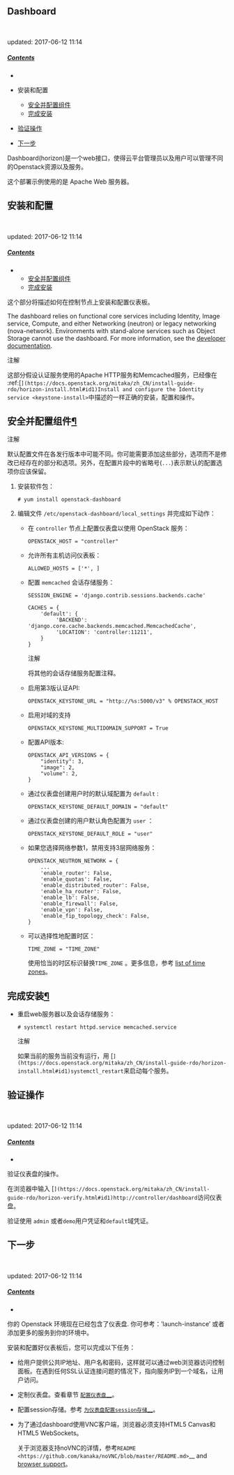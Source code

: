## Dashboard

​                              

updated: 2017-06-12 11:14

##### [Contents](https://docs.openstack.org/mitaka/zh_CN/install-guide-rdo/index.html)

- 

- 安装和配置
  - [安全并配置组件](https://docs.openstack.org/mitaka/zh_CN/install-guide-rdo/horizon-install.html#install-and-configure-components)
  - [完成安装](https://docs.openstack.org/mitaka/zh_CN/install-guide-rdo/horizon-install.html#finalize-installation)
- [验证操作](https://docs.openstack.org/mitaka/zh_CN/install-guide-rdo/horizon-verify.html)
- [下一步](https://docs.openstack.org/mitaka/zh_CN/install-guide-rdo/horizon-next-steps.html)

Dashboard(horizon)是一个web接口，使得云平台管理员以及用户可以管理不同的Openstack资源以及服务。

这个部署示例使用的是 Apache Web 服务器。

## 安装和配置

​                              

updated: 2017-06-12 11:14

##### [Contents](https://docs.openstack.org/mitaka/zh_CN/install-guide-rdo/index.html)

- - [安全并配置组件](https://docs.openstack.org/mitaka/zh_CN/install-guide-rdo/horizon-install.html#install-and-configure-components)
  - [完成安装](https://docs.openstack.org/mitaka/zh_CN/install-guide-rdo/horizon-install.html#finalize-installation)

这个部分将描述如何在控制节点上安装和配置仪表板。

The dashboard relies on functional core services including Identity, Image service, Compute, and either Networking (neutron) or legacy networking (nova-network). Environments with stand-alone services such as Object Storage cannot use the dashboard. For more information, see the [developer documentation](http://docs.openstack.org/developer/horizon/topics/deployment.html).



 

注解



这部分假设认证服务使用的Apache HTTP服务和Memcached服务，已经像在 :ref:[`](https://docs.openstack.org/mitaka/zh_CN/install-guide-rdo/horizon-install.html#id1)Install and configure the Identity service <keystone-install>`中描述的一样正确的安装，配置和操作。

## 安全并配置组件[¶](https://docs.openstack.org/mitaka/zh_CN/install-guide-rdo/horizon-install.html#install-and-configure-components)



 

注解



默认配置文件在各发行版本中可能不同。你可能需要添加这些部分，选项而不是修改已经存在的部分和选项。另外，在配置片段中的省略号(`...`)表示默认的配置选项你应该保留。

1. 安装软件包：

   ```
   # yum install openstack-dashboard
   ```

1. 编辑文件 `/etc/openstack-dashboard/local_settings` 并完成如下动作：

   - 在 `controller` 节点上配置仪表盘以使用 OpenStack 服务：

     ```
     OPENSTACK_HOST = "controller"
     ```

   - 允许所有主机访问仪表板：

     ```
     ALLOWED_HOSTS = ['*', ]
     ```

   - 配置 `memcached` 会话存储服务：

     ```
     SESSION_ENGINE = 'django.contrib.sessions.backends.cache'
     
     CACHES = {
         'default': {
              'BACKEND': 'django.core.cache.backends.memcached.MemcachedCache',
              'LOCATION': 'controller:11211',
         }
     }
     ```

     

      

     注解

     

     将其他的会话存储服务配置注释。

   - 启用第3版认证API:

     ```
     OPENSTACK_KEYSTONE_URL = "http://%s:5000/v3" % OPENSTACK_HOST
     ```

   - 启用对域的支持

     ```
     OPENSTACK_KEYSTONE_MULTIDOMAIN_SUPPORT = True
     ```

   - 配置API版本:

     ```
     OPENSTACK_API_VERSIONS = {
         "identity": 3,
         "image": 2,
         "volume": 2,
     }
     ```

   - 通过仪表盘创建用户时的默认域配置为 `default` :

     ```
     OPENSTACK_KEYSTONE_DEFAULT_DOMAIN = "default"
     ```

   - 通过仪表盘创建的用户默认角色配置为 `user` ：

     ```
     OPENSTACK_KEYSTONE_DEFAULT_ROLE = "user"
     ```

   - 如果您选择网络参数1，禁用支持3层网络服务：

     ```
     OPENSTACK_NEUTRON_NETWORK = {
         ...
         'enable_router': False,
         'enable_quotas': False,
         'enable_distributed_router': False,
         'enable_ha_router': False,
         'enable_lb': False,
         'enable_firewall': False,
         'enable_vpn': False,
         'enable_fip_topology_check': False,
     }
     ```

   - 可以选择性地配置时区：

     ```
     TIME_ZONE = "TIME_ZONE"
     ```

     使用恰当的时区标识替换``TIME_ZONE`` 。更多信息，参考 [list of time zones](http://en.wikipedia.org/wiki/List_of_tz_database_time_zones)。

## 完成安装[¶](https://docs.openstack.org/mitaka/zh_CN/install-guide-rdo/horizon-install.html#finalize-installation)

- 重启web服务器以及会话存储服务：

  ```
  # systemctl restart httpd.service memcached.service
  ```

  

   

  注解

  

  如果当前的服务当前没有运行，用 [``](https://docs.openstack.org/mitaka/zh_CN/install-guide-rdo/horizon-install.html#id1)systemctl_restart``来启动每个服务。

## 验证操作

​                              

updated: 2017-06-12 11:14

##### [Contents](https://docs.openstack.org/mitaka/zh_CN/install-guide-rdo/index.html)

- 

验证仪表盘的操作。

在浏览器中输入 [``](https://docs.openstack.org/mitaka/zh_CN/install-guide-rdo/horizon-verify.html#id1)http://controller/dashboard``访问仪表盘。

验证使用 `admin` 或者``demo``用户凭证和``default``域凭证。

## 下一步

​                              

updated: 2017-06-12 11:14

##### [Contents](https://docs.openstack.org/mitaka/zh_CN/install-guide-rdo/index.html)

- 

你的 Openstack 环境现在已经包含了仪表盘. 你可参考：’launch-instance’ 或者添加更多的服务到你的环境中。

安装和配置好仪表板后，您可以完成以下任务：

- 给用户提供公共IP地址、用户名和密码，这样就可以通过web浏览器访问控制面板。在遇到任何SSL认证连接问题的情况下，指向服务IP到一个域名，让用户访问。

- 定制仪表盘。查看章节 [`配置仪表盘`__](https://docs.openstack.org/mitaka/zh_CN/install-guide-rdo/horizon-next-steps.html#id1)。

- 配置session存储。参考 [`为仪表盘配置session存储`__](https://docs.openstack.org/mitaka/zh_CN/install-guide-rdo/horizon-next-steps.html#id1)。

- 为了通过dashboard使用VNC客户端，浏览器必须支持HTML5 Canvas和HTML5 WebSockets。

  关于浏览器支持noVNC的详情，参考`README <https://github.com/kanaka/noVNC/blob/master/README.md>`__ and [browser support](https://github.com/kanaka/noVNC/wiki/Browser-support)。